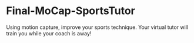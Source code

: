 # Final-MoCap-SportsTutor
Using motion capture, improve your sports technique. Your virtual tutor will train you while your coach is away!
